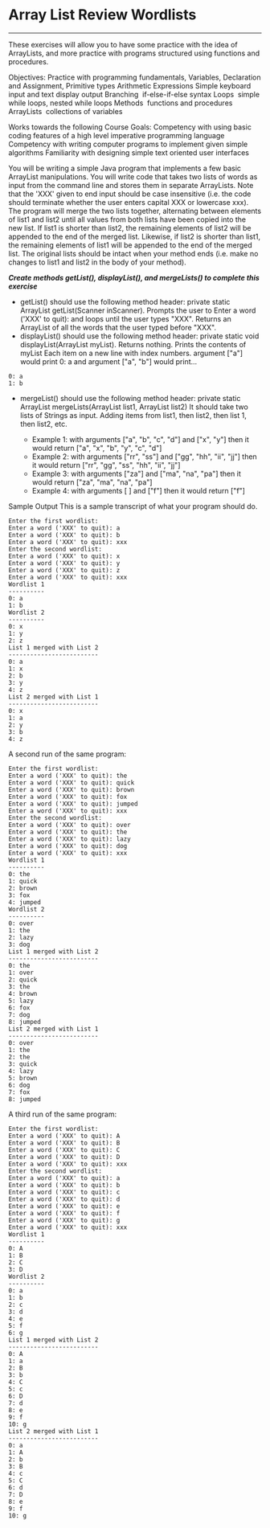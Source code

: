 # Array List Review Wordlists
---
These exercises will allow you to have some practice with the idea of ArrayLists, and more practice with programs structured using functions and procedures.

Objectives: Practice with programming fundamentals, Variables, Declaration and Assignment, Primitive types Arithmetic Expressions Simple keyboard input and text display output Branching ­ if­-else-if-­else syntax Loops ­ simple while loops, nested while loops Methods ­ functions and procedures ArrayLists ­ collections of variables

Works towards the following Course Goals: Competency with using basic coding features of a high ­level imperative programming language Competency with writing computer programs to implement given simple algorithms Familiarity with designing simple text ­oriented user interfaces

You will be writing a simple Java program that implements a few basic ArrayList manipulations. You will write code that takes two lists of words as input from the command line and stores them in separate ArrayLists. Note that the 'XXX' given to end input should be case insensitive (i.e. the code should terminate whether the user enters capital XXX or lowercase xxx). The program will merge the two lists together, alternating between elements of list1 and list2 until all values from both lists have been copied into the new list. If list1 is shorter than list2, the remaining elements of list2 will be appended to the end of the merged list. Likewise, if list2 is shorter than list1, the remaining elements of list1 will be appended to the end of the merged list. The original lists should be intact when your method ends (i.e. make no changes to list1 and list2 in the body of your method).

*****Create methods getList(), displayList(), and mergeLists() to complete this exercise*****

  - getList() should use the following method header: private static ArrayList<String> getList(Scanner inScanner). Prompts the user to Enter a word ('XXX' to quit): and loops until the user types "XXX". Returns an ArrayList of all the words that the user typed before "XXX".
  - displayList() should use the following method header: private static void displayList(ArrayList<String> myList). Returns nothing. Prints the contents of myList Each item on a new line with index numbers. argument ["a"] would print 0: a and argument ["a", "b"] would print...
```
0: a
1: b
```
  - mergeList() should use the following method header: private static ArrayList<String> mergeLists(ArrayList<String> list1, ArrayList<String> list2) It should take two lists of Strings as input. Adding items from list1, then list2, then list 1, then list2, etc.
    - Example 1: with arguments ["a", "b", "c", "d"] and ["x", "y"] then it would return ["a", "x", "b", "y", "c", "d"]
    - Example 2: with arguments ["rr", "ss"] and ["gg", "hh", "ii", "jj"] then it would return ["rr", "gg", "ss", "hh", "ii", "jj"]
    - Example 3: with arguments ["za"] and ["ma", "na", "pa"] then it would return ["za", "ma", "na", "pa"]
    - Example 4: with arguments [ ] and ["f"] then it would return ["f"]



Sample Output This is a sample transcript of what your program should do.
```
Enter the first wordlist:
Enter a word ('XXX' to quit): a
Enter a word ('XXX' to quit): b
Enter a word ('XXX' to quit): xxx
Enter the second wordlist:
Enter a word ('XXX' to quit): x
Enter a word ('XXX' to quit): y
Enter a word ('XXX' to quit): z
Enter a word ('XXX' to quit): xxx
Wordlist 1
----------
0: a
1: b
Wordlist 2
----------
0: x
1: y
2: z
List 1 merged with List 2
-------------------------
0: a
1: x
2: b
3: y
4: z
List 2 merged with List 1
-------------------------
0: x
1: a
2: y
3: b
4: z
```

A second run of the same program:
```
Enter the first wordlist:
Enter a word ('XXX' to quit): the
Enter a word ('XXX' to quit): quick
Enter a word ('XXX' to quit): brown
Enter a word ('XXX' to quit): fox
Enter a word ('XXX' to quit): jumped
Enter a word ('XXX' to quit): xxx
Enter the second wordlist:
Enter a word ('XXX' to quit): over
Enter a word ('XXX' to quit): the
Enter a word ('XXX' to quit): lazy
Enter a word ('XXX' to quit): dog
Enter a word ('XXX' to quit): xxx
Wordlist 1
----------
0: the
1: quick
2: brown
3: fox
4: jumped
Wordlist 2
----------
0: over
1: the
2: lazy
3: dog
List 1 merged with List 2
-------------------------
0: the
1: over
2: quick
3: the
4: brown
5: lazy
6: fox
7: dog
8: jumped
List 2 merged with List 1
-------------------------
0: over
1: the
2: the
3: quick
4: lazy
5: brown
6: dog
7: fox
8: jumped
```
A third run of the same program:
```
Enter the first wordlist:
Enter a word ('XXX' to quit): A
Enter a word ('XXX' to quit): B
Enter a word ('XXX' to quit): C
Enter a word ('XXX' to quit): D
Enter a word ('XXX' to quit): xxx
Enter the second wordlist:
Enter a word ('XXX' to quit): a
Enter a word ('XXX' to quit): b
Enter a word ('XXX' to quit): c
Enter a word ('XXX' to quit): d
Enter a word ('XXX' to quit): e
Enter a word ('XXX' to quit): f
Enter a word ('XXX' to quit): g
Enter a word ('XXX' to quit): xxx
Wordlist 1
----------
0: A
1: B
2: C
3: D
Wordlist 2
----------
0: a
1: b
2: c
3: d
4: e
5: f
6: g
List 1 merged with List 2
-------------------------
0: A
1: a
2: B
3: b
4: C
5: c
6: D
7: d
8: e
9: f
10: g
List 2 merged with List 1
-------------------------
0: a
1: A
2: b
3: B
4: c
5: C
6: d
7: D
8: e
9: f
10: g
```

  